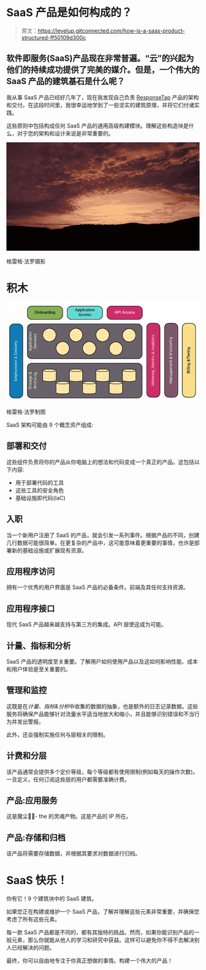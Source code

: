 # SaaS 产品是如何构成的？

> 原文：<https://levelup.gitconnected.com/how-is-a-saas-product-structured-ff50109d300c>

## 软件即服务(SaaS)产品现在非常普遍。“云”的兴起为他们的持续成功提供了完美的媒介。但是，一个伟大的 SaaS 产品的建筑基石是什么呢？

我从事 SaaS 产品已经好几年了，现在我发现自己负责 [ResponseTap](https://medium.com/responsetap-engineering) 产品的架构和交付。在这段时间里，我很幸运地学到了一些坚实的建筑原理，并将它们付诸实践。

这些原则中包括构成任何 SaaS 产品的通用高级构建模块。理解这些构造块是什么，对于您的架构和设计来说是非常重要的。

![](img/46cdec7da262f5b370395a8f46e6b29c.png)

格雷格·法罗摄影

# 积木

![](img/756a7c712a4954c721de4c95bfff19f4.png)

格雷格·法罗制图

SaaS 架构可能由 9 个概念资产组成:

## 部署和交付

这些组件负责将你的产品从你电脑上的想法和代码变成一个真正的产品。这包括以下内容:

*   用于部署代码的工具
*   这些工具的安全角色
*   基础设施即代码(IaC)

## 入职

当一个新用户注册了 SaaS 的产品，就会引发一系列事件。根据产品的不同，创建几行数据可能很简单。在更复杂的产品中，这可能意味着更重要的事情，也许是部署新的基础设施或扩展现有资源。

## 应用程序访问

拥有一个优秀的用户界面是 SaaS 产品的必备条件。前端及其任何支持资源。

## 应用程序接口

现代 SaaS 产品越来越支持与第三方的集成。API 层使这成为可能。

## 计量、指标和分析

SaaS 产品的透明度至关重要。了解用户如何使用产品以及这如何影响性能、成本和用户体验是至关重要的。

## 管理和监控

这既是在*计量、指标&分析*中收集的数据的抽象，也是额外的日志记录数据。这些服务将确保产品能够针对流量水平适当地放大和缩小，并且能够识别错误和不当行为并发出警报。

此外，还会强制实施任何与层相关的限制。

## 计费和分层

该产品通常会提供多个定价等级，每个等级都有使用限制(例如每天的操作次数)。一旦定义，任何订阅这些层的用户都需要准确计费。

## 产品:应用服务

这是魔尘🧙‍♀- ️the 的灵魂产物。这是产品的 IP 所在。

## 产品:存储和归档

该产品将需要存储数据，并根据其要求对数据进行归档。

# SaaS 快乐！

你有它！9 个建筑块中的 SaaS 建筑。

如果您正在构建或维护一个 SaaS 产品，了解并理解这些元素非常重要，并确保您考虑了所有这些元素。

每一款 SaaS 产品都是不同的，都有其独特的挑战。然而，如果你能识别产品的一般元素，那么你就能从他人的学习和研究中获益。这样可以避免你不得不去解决别人已经解决的问题。

最终，你可以自由地专注于你真正想做的事情。构建一个伟大的产品！